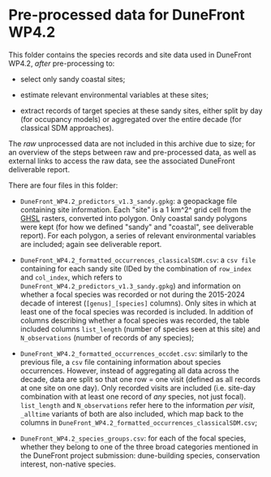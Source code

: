# Pre-processed data for DuneFront WP4.2

This folder contains the species records and site data used in DuneFront WP4.2, _after_ pre-processing to:

- select only sandy coastal sites;

- estimate relevant environmental variables at these sites;

- extract records of target species at these sandy sites, either split by day (for occupancy models) or aggregated over the entire decade (for classical SDM approaches).

The _raw_ unprocessed data are not included in this archive due to size; for an overview of the steps between raw and pre-processed data, as well as external links to access the raw data, see the associated DuneFront deliverable report.

There are four files in this folder:

- `DuneFront_WP4.2_predictors_v1.3_sandy.gpkg`: a geopackage file containing site information. Each "site" is a 1 km^2^ grid cell from the [GHSL](https://human-settlement.emergency.copernicus.eu/) rasters, converted into polygon. Only coastal sandy polygons were kept (for how we defined "sandy" and "coastal", see deliverable report). For each polygon, a series of relevant environmental variables are included; again see deliverable report.

-  `DuneFront_WP4.2_formatted_occurrences_classicalSDM.csv`: a `csv file` containing for each sandy site (IDed by the combination of `row_index` and `col_index`, which refers to `DuneFront_WP4.2_predictors_v1.3_sandy.gpkg`) and information on whether a focal species was recorded or not during the 2015-2024 decade of interest (`[genus]_[species]` columns). Only sites in which at least one of the focal species was recorded is included. In addition of columns describing whether a focal species was recorded, the table included columns `list_length` (number of species seen at this site) and `N_observations` (number of records of any species);

-  `DuneFront_WP4.2_formatted_occurrences_occdet.csv`: similarly to the previous file, a `csv` file containing information about species occurrences. However, instead of aggregating all data across the decade, data are split so that one row = one visit (defined as all records at one site on one day). Only recorded visits are included (i.e. site-day combination with at least one record of _any_ species, not just focal). `list_length` and `N_observations` refer here to the information _per visit_,  `_alltime` variants of both are also included, which map back to the columns in `DuneFront_WP4.2_formatted_occurrences_classicalSDM.csv`;

-  `DuneFront_WP4.2_species_groups.csv`: for each of the focal species, whether they belong to one of the three broad categories mentioned in the DuneFront project submission: dune-building species, conservation interest, non-native species.

